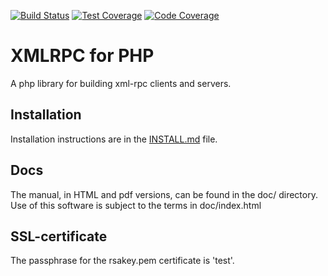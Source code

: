 [![Build Status](https://travis-ci.org/gggeek/phpxmlrpc.svg?branch=php53)](https://travis-ci.org/gggeek/phpxmlrpc)
[![Test Coverage](https://codeclimate.com/github/gggeek/phpxmlrpc/badges/coverage.svg)](https://codeclimate.com/github/gggeek/phpxmlrpc)
[![Code Coverage](https://scrutinizer-ci.com/g/gggeek/phpxmlrpc/badges/coverage.png?b=php53)](https://scrutinizer-ci.com/g/gggeek/phpxmlrpc/?branch=php53)

XMLRPC for PHP
==============
A php library for building xml-rpc clients and servers.

Installation
------------
Installation instructions are in the [INSTALL.md](INSTALL.md) file.

Docs
----
The manual, in HTML and pdf versions, can be found in the doc/ directory.
Use of this software is subject to the terms in doc/index.html

SSL-certificate
---------------
The passphrase for the rsakey.pem certificate is 'test'.
